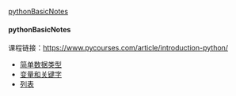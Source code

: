 [pythonBasicNotes](https://github.com/zhang-anan/Learning-Notes/blob/master/README.md#pythonbasicnotes)
#### pythonBasicNotes
课程链接：https://www.pycourses.com/article/introduction-python/
- [简单数据类型](https://github.com/zhang-anan/Learning-Notes/blob/master/pythonBasicNotes/%E7%AE%80%E5%8D%95%E6%95%B0%E6%8D%AE%E7%B1%BB%E5%9E%8B.md)
- [变量和关键字](https://github.com/zhang-anan/Learning-Notes/blob/master/pythonBasicNotes/%E5%8F%98%E9%87%8F%E5%92%8C%E5%85%B3%E9%94%AE%E5%AD%97.md)
- [列表](https://github.com/zhang-anan/Learning-Notes/blob/master/pythonBasicNotes/%E5%8F%98%E9%87%8F%E5%92%8C%E5%85%B3%E9%94%AE%E5%AD%97.md)
